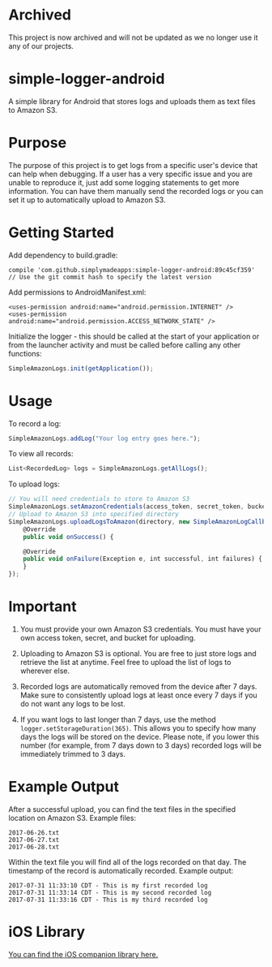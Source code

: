 # Archived
This project is now archived and will not be updated as we no longer use it any of our projects.

# simple-logger-android
A simple library for Android that stores logs and uploads them as text files to Amazon S3.
# Purpose
The purpose of this project is to get logs from a specific user's device that can help when debugging.  If a user has a very specific issue and you are unable to reproduce it, just add some logging statements to get more information.  You can have them manually send the recorded logs or you can set it up to automatically upload to Amazon S3.
# Getting Started
Add dependency to build.gradle:
```
compile 'com.github.simplymadeapps:simple-logger-android:89c45cf359' // Use the git commit hash to specify the latest version
```

Add permissions to AndroidManifest.xml:
```
<uses-permission android:name="android.permission.INTERNET" />
<uses-permission android:name="android.permission.ACCESS_NETWORK_STATE" />
```
Initialize the logger - this should be called at the start of your application or from the launcher activity and must be called before calling any other functions:
```javascript
SimpleAmazonLogs.init(getApplication());
```
# Usage
To record a log:
```javascript
SimpleAmazonLogs.addLog("Your log entry goes here.");
```
To view all records:
```javascript
List<RecordedLog> logs = SimpleAmazonLogs.getAllLogs();
```
To upload logs:
```javascript
// You will need credentials to store to Amazon S3
SimpleAmazonLogs.setAmazonCredentials(access_token, secret_token, bucket, region);
// Upload to Amazon S3 into specified directory
SimpleAmazonLogs.uploadLogsToAmazon(directory, new SimpleAmazonLogCallback() {
	@Override
	public void onSuccess() {

	@Override
	public void onFailure(Exception e, int successful, int failures) {
	}
});
```
# Important
1)  You must provide your own Amazon S3 credentials.  You must have your own access token, secret, and bucket for uploading.

2)  Uploading to Amazon S3 is optional.  You are free to just store logs and retrieve the list at anytime.  Feel free to upload the list of logs to wherever else.

3)  Recorded logs are automatically removed from the device after 7 days.  Make sure to consistently upload logs at least once every 7 days if you do not want any logs to be lost.

4)  If you want logs to last longer than 7 days, use the method `logger.setStorageDuration(365)`.  This allows you to specify how many days the logs will be stored on the device.  Please note, if you lower this number (for example, from 7 days down to 3 days) recorded logs will be immediately trimmed to 3 days.
# Example Output
After a successful upload, you can find the text files in the specified location on Amazon S3.
Example files:
```
2017-06-26.txt
2017-06-27.txt
2017-06-28.txt
```
Within the text file you will find all of the logs recorded on that day.  The timestamp of the record is automatically recorded.
Example output:
```
2017-07-31 11:33:10 CDT - This is my first recorded log
2017-07-31 11:33:14 CDT - This is my second recorded log
2017-07-31 11:33:16 CDT - This is my third recorded log
```
# iOS Library
[You can find the iOS companion library here.](https://github.com/simplymadeapps/simple-logger)
